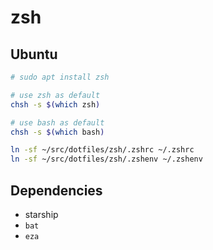 # zsh

## Ubuntu

```sh
# sudo apt install zsh

# use zsh as default
chsh -s $(which zsh)

# use bash as default
chsh -s $(which bash) 
```

```sh
ln -sf ~/src/dotfiles/zsh/.zshrc ~/.zshrc
ln -sf ~/src/dotfiles/zsh/.zshenv ~/.zshenv
```

## Dependencies

- starship
- `bat`
- `eza`